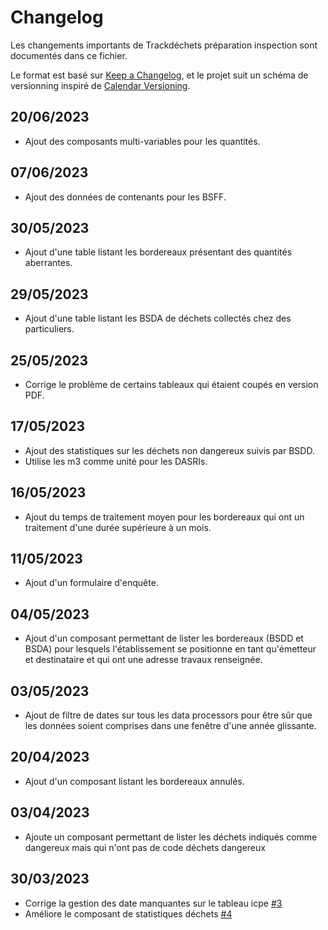 # Changelog

Les changements importants de Trackdéchets préparation inspection sont documentés dans ce fichier.

Le format est basé sur [Keep a Changelog](https://keepachangelog.com/en/1.0.0/),
et le projet suit un schéma de versionning inspiré de [Calendar Versioning](https://calver.org/).

## 20/06/2023
- Ajout des composants multi-variables pour les quantités.
## 07/06/2023
- Ajout des données de contenants pour les BSFF.
## 30/05/2023
- Ajout d'une table listant les bordereaux présentant des quantités aberrantes.
## 29/05/2023
- Ajout d'une table listant les BSDA de déchets collectés chez des particuliers.
## 25/05/2023
- Corrige le problème de certains tableaux qui étaient coupés en version PDF.

## 17/05/2023
- Ajout des statistiques sur les déchets non dangereux suivis par BSDD.
- Utilise les m3 comme unité pour les DASRIs.

## 16/05/2023
- Ajout du temps de traitement moyen pour les bordereaux qui ont un traitement d'une durée supérieure à un mois.

## 11/05/2023
- Ajout d'un formulaire d'enquête.


## 04/05/2023
- Ajout d'un composant permettant de lister les bordereaux (BSDD et BSDA) pour lesquels l'établissement se positionne en tant qu'émetteur et destinataire et qui ont une adresse travaux renseignée.


## 03/05/2023
- Ajout de filtre de dates sur tous les data processors pour être sûr que les données soient 
comprises dans une fenêtre d'une année glissante.

## 20/04/2023
- Ajout d'un composant listant les bordereaux annulés.

## 03/04/2023
- Ajoute un composant permettant de lister les déchets indiqués comme dangereux mais qui n'ont pas de code déchets dangereux

## 30/03/2023
- Corrige la gestion des date manquantes sur le tableau icpe [#3](https://github.com/MTES-MCT/trackdechets-preparation-inspection/pull/3)
- Améliore le composant de statistiques déchets [#4](https://github.com/MTES-MCT/trackdechets-preparation-inspection/pull/4)